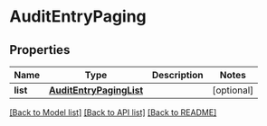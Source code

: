# AuditEntryPaging

## Properties
Name | Type | Description | Notes
------------ | ------------- | ------------- | -------------
**list** | [**AuditEntryPagingList**](AuditEntryPagingList.md) |  | [optional] 

[[Back to Model list]](../README.md#documentation-for-models) [[Back to API list]](../README.md#documentation-for-api-endpoints) [[Back to README]](../README.md)


